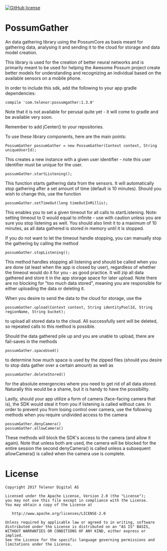 [![GitHub license](https://img.shields.io/github/license/telenordigital/awesome-possum.svg)](http://www.apache.org/licenses/LICENSE-2.0.html)
# PossumGather

An data gathering library using the PossumCore as basis meant for gathering data, analysing it and 
sending it to the cloud for storage and data model creation.

This library is used for the creation of better neural networks and is primarily meant to be used 
for helping the Awesome Possum project create better models for understanding and recognizing an 
individual based on the available sensors on a mobile phone.

In order to include this sdk, add the following to your app gradle dependencies:

    compile 'com.telenor:possumgather:1.3.0'

Note that it is not available for perusal quite yet - it will come to gradle and be available very 
soon.

Remember to add jCenter() to your repositories.

To use these library components, here are the main points:

    PossumGather possumGather = new PossumGather(Context context, String uniqueUserId);

This creates a new instance with a given user identifier - note this user identifier must be unique 
for the user.

    possumGather.startListening();
    
This function starts gathering data from the sensors. It will automatically stop gathering after a 
set amount of time (default is 10 minutes). Should you wish to change this, use the function

    possumGather.setTimeOut(long timeOutInMillis);
    
This enables you to set a given timeout for all calls to startListening. Note: setting timeout 
to 0 would equal to infinite - use with caution unless you are sure you stop listening as well. 
You should also limit it to a maximum of 10 minutes, as all data gathered is stored in memory until 
it is stopped.

If you do not want to let the timeout handle stopping, you can manually stop the gathering by 
calling the method

    possumGather.stopListening();
    
This method handles stopping all listening and should be called when you are done (at least when 
the app is closed by user), regardless of whether the timeout would do it for you - as good 
practice. It will zip all data gathered and store it in the app storage space for later upload. 
Note there are no blocking for "too much data stored", meaning you are responsible for either 
uploading the data or deleting it.

When you desire to send the data to the cloud for storage, use the

    possumGather.upload(Context context, String identityPoolId, String regionName, String bucket);
    
to upload all stored data to the cloud. All successfully sent will be deleted, so repeated calls to 
this method is possible.

Should the data gathered pile up and you are unable to upload, there are fail-saves in the methods

    possumGather.spaceUsed()
    
to determine how much space is used by the zipped files (should you desire to stop data gather over 
a certain amount) as well as

    possumGather.deleteStored()
    
for the absolute emergencies where you need to get rid of all data stored. Naturally this would be 
a shame, but it is handy to have the possibility.

Lastly, should your app utilize a form of camera (face-facing camera that is), the SDK would steal it from 
you if listening is called without care. In order to prevent you from losing control over camera,
use the following methods when you require undivided access to the camera

    possumGather.denyCamera()
    possumGather.allowCamera()
    
These methods will block the SDK's access to the camera (and allow it again). Note that unless both
are used, the camera will be blocked for the entire session the second denyCamera() is called 
unless a subsequent allowCamera() is called when the camera use is complete.

License
====================

    Copyright 2017 Telenor Digital AS

    Licensed under the Apache License, Version 2.0 (the "License");
    you may not use this file except in compliance with the License.
    You may obtain a copy of the License at

       http://www.apache.org/licenses/LICENSE-2.0

    Unless required by applicable law or agreed to in writing, software
    distributed under the License is distributed on an "AS IS" BASIS,
    WITHOUT WARRANTIES OR CONDITIONS OF ANY KIND, either express or implied.
    See the License for the specific language governing permissions and
    limitations under the License.
